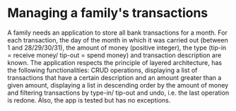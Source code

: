 # Managing a family's transactions
A family needs an application to store all bank transactions for a month. 
For each transaction, the day of the month in which it was carried out (between 1 and 28/29/30/31), the amount of money (positive integer), the type (tip-in = receive money/ tip-out = spend money) and transaction description are known. 
The application respects the principle of layered architecture, has the following functionalities: CRUD operations, displaying a list of transactions that have a certain description and an amount greater than a given amount, displaying a list in descending order by the amount of money and filtering transactions by type-in/ tip-out and undo, i.e. the last operation is redone. Also, the app is tested but has no exceptions.
